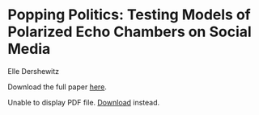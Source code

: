 # Popping Politics: Testing Models of Polarized Echo Chambers on Social Media

Elle Dershewitz

Download the full paper [here](./dershewitz.pdf).

  <body>
    <object data="../../../dershewitz.pdf" type="application/pdf" width="100%" height="500px">
      <p>Unable to display PDF file. <a href="../../../dershewitz.pdf">Download</a> instead.</p>
    </object>
  </body>